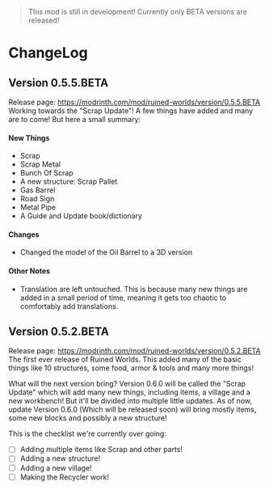 > This mod is still in development! Currently only BETA versions are released!
# ChangeLog
## Version 0.5.5.BETA
Release page: https://modrinth.com/mod/ruined-worlds/version/0.5.5.BETA <br/>
Working towards the "Scrap Update"! A few things have added and many are to come! But here a small summary:
#### New Things
* Scrap
* Scrap Metal
* Bunch Of Scrap
* A new structure: Scrap Pallet
* Gas Barrel
* Road Sign
* Metal Pipe
* A Guide and Update book/dictionary
#### Changes
* Changed the model of the Oil Barrel to a 3D version
#### Other Notes
* Translation are left untouched. This is because many new things are added in a small period of time, meaning it gets too chaotic to comfortably add translations.
## Version 0.5.2.BETA
Release page: https://modrinth.com/mod/ruined-worlds/version/0.5.2.BETA<br/>
The first ever release of Ruined Worlds. This added many of the basic things like 10 structures, some food, armor & tools and many more things!

What will the next version bring? Version 0.6.0 will be called the "Scrap Update" which will add many new things, including items, a village and a new workbench! But it'll be divided into multiple little updates. As of now, update Version 0.6.0 (Which will be released soon) will bring mostly items, some new blocks and possibly a new structure!

This is the checklist we're currently over going:
- [ ] Adding multiple items like Scrap and other parts!
- [ ] Adding a new structure!
- [ ] Adding a new village!
- [ ] Making the Recycler work!
